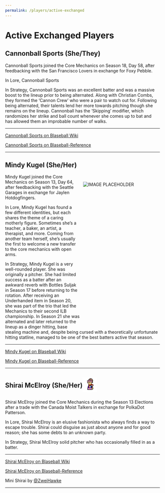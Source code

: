 ```yaml
---
permalink: /players/active-exchanged
---
```


# Active Exchanged Players

## Cannonball Sports (She/They)

Cannonball Sports joined the Core Mechanics on Season 18, Day 58, after feedbacking with the San Francisco Lovers in
exchange for Foxy Pebble.

In Lore, Cannonball Sports

In Strategy, Cannonball Sports was an excellent batter and was a massive boost to the lineup prior to being alternated.
Along with Christian Combs, they formed the ‘Cannon Crew’ who were a pair to watch out for. Following being alternated,
their talents lend her more towards pitching though she remains on the lineup. Cannonball has the ‘Skipping’ modifier,
which randomizes her strike and ball count whenever she comes up to bat and has allowed them an improbable number of
walks.

---
[Cannonball Sports on Blaseball Wiki](https://www.blaseball.wiki/w/Cannonball_Sports)

[Cannonball Sports on Blaseball-Reference](https://blaseball-reference.com/players/cannonball-sports)

---

## Mindy Kugel (She/Her)

<img src="" style="float: right; padding-left: 10px; padding-top: 25px; padding-bottom: 25px"
width="250" height="450" alt="IMAGE PLACEHOLDER">

Mindy Kugel joined the Core Mechanics on Season 13, Day 64, after feedbacking with the Seattle Garages in exchange for
Jaylen Hotdogfingers.

In Lore, Mindy Kugel has found a few different identities, but each shares the theme of a caring motherly figure.
Sometimes she’s a teacher, a baker, an artist, a therapist, and more. Coming from another team herself, she’s usually
the first to welcome a new transfer to the core mechanics with open arms.

In Strategy, Mindy Kugel is a very well-rounded player. She was originally a pitcher. She had limited success as a
batter after an awkward reverb with Bottles Suljak in Season 17 before returning to the rotation. After receiving an
Underhanded item in Season 20, she was part of the trio that led the Mechanics to their second ILB championship.
In Season 21 she was alternated and later returned to the lineup as a dinger hitting, base stealing machine and, despite
being cursed with a theoretically unfortunate hitting statline, managed to be one of the best batters active that season.

---
[Mindy Kugel on Blaseball Wiki](https://www.blaseball.wiki/w/Mindy_Kugel)

[Mindy Kugel on Blaseball-Reference](https://blaseball-reference.com/players/mindy-kugel)

---

## Shirai McElroy (She/Her)<img src="../assets/mini-shirai.png" style="padding-bottom: 6px; vertical-align: middle; display: inline" alt="Shirai McElroy Mini by Zweihawke">

Shirai McElroy joined the Core Mechanics during the Season 13 Elections after a trade with the Canada Moist Talkers in
exchange for PolkaDot Patterson.

In Lore, Shirai McElroy is an elusive fashionista who always finds a way to escape trouble. Shirai could disguise as
just about anyone and for good reason; she has some debts to an unknown party.

In Strategy, Shirai McElroy solid pitcher who has occasionally filled in as a batter.

---
[Shirai McElroy on Blaseball Wiki](https://www.blaseball.wiki/w/Shirai_McElroy)

[Shirai McElroy on Blaseball-Reference](https://blaseball-reference.com/players/shirai-mcelroy)

Mini Shirai by [@ZweiHawke](https://twitter.com/zweihawke)

---